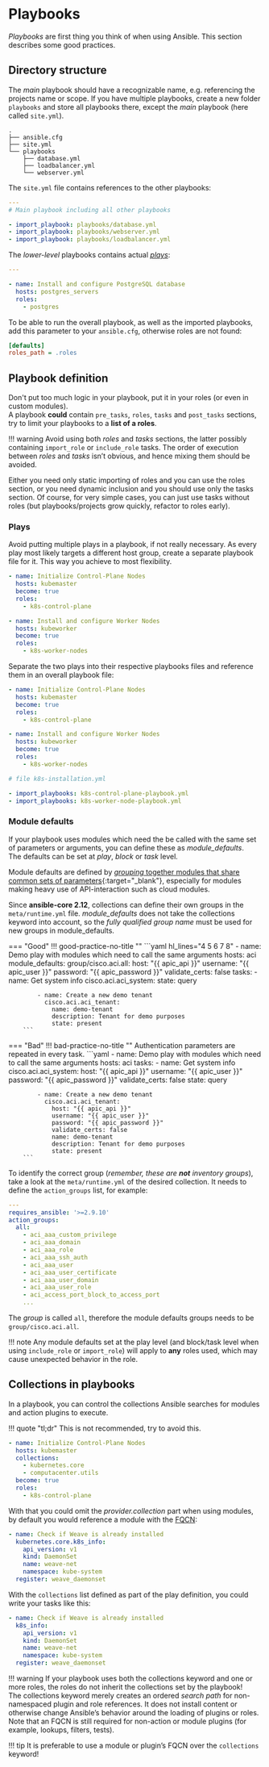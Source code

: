 # Playbooks

*Playbooks* are first thing you think of when using Ansible. This section describes some good practices.  

## Directory structure

The *main* playbook should have a recognizable name, e.g. referencing the projects name or scope.
If you have multiple playbooks, create a new folder `playbooks` and store all playbooks there, except the *main* playbook (here called `site.yml`).

```console
.
├── ansible.cfg
├── site.yml
└── playbooks
    ├── database.yml
    ├── loadbalancer.yml
    └── webserver.yml
```

The `site.yml` file contains references to the other playbooks:

```yaml
---
# Main playbook including all other playbooks

- import_playbook: playbooks/database.yml
- import_playbook: playbooks/webserver.yml
- import_playbook: playbooks/loadbalancer.yml
```

The *lower-level* playbooks contains actual [*plays*](playbook.md#plays):

```yaml title="playbooks/database.yml"
---

- name: Install and configure PostgreSQL database
  hosts: postgres_servers
  roles:
    - postgres

```

To be able to run the overall playbook, as well as the imported playbooks, add this parameter to your `ansible.cfg`, otherwise roles are not found:

```ini
[defaults]
roles_path = .roles
```

## Playbook definition

Don't put too much logic in your playbook, put it in your roles (or even in custom modules).  
A playbook **could** contain `pre_tasks`, `roles`, `tasks` and `post_tasks` sections, try to limit your playbooks to a **list of a roles**.

!!! warning
    Avoid using both *roles* and *tasks* sections, the latter possibly containing `import_role` or `include_role` tasks. The order of execution between *roles* and *tasks* isn’t obvious, and hence mixing them should be avoided.

Either you need only static importing of roles and you can use the roles section, or you need dynamic inclusion and you should use only the tasks section. Of course, for very simple cases, you can just use tasks without roles (but playbooks/projects grow quickly, refactor to roles early).

### Plays

Avoid putting multiple plays in a playbook, if not really necessary. As every play most likely targets a different host group, create a separate playbook file for it. This way you achieve to most flexibility.

```yaml title="k8s-installation.yml"
- name: Initialize Control-Plane Nodes
  hosts: kubemaster
  become: true
  roles:
    - k8s-control-plane

- name: Install and configure Worker Nodes
  hosts: kubeworker
  become: true
  roles:
    - k8s-worker-nodes
```

Separate the two plays into their respective playbooks files and reference them in an overall playbook file:

```yaml title="k8s-control-plane-playbook.yml"
- name: Initialize Control-Plane Nodes
  hosts: kubemaster
  become: true
  roles:
    - k8s-control-plane
```

```yaml title="k8s-worker-node-playbook.yml"
- name: Install and configure Worker Nodes
  hosts: kubeworker
  become: true
  roles:
    - k8s-worker-nodes
```

```yaml title="k8s-installation.yml"
# file k8s-installation.yml

- import_playbooks: k8s-control-plane-playbook.yml
- import_playbooks: k8s-worker-node-playbook.yml
```

### Module defaults

If your playbook uses modules which need the be called with the same set of parameters or arguments, you can define these as *module_defaults*.  
The defaults can be set at *play*, *block* or *task* level.

Module defaults are defined by [*grouping* together modules that share common sets of parameters](https://docs.ansible.com/ansible/latest/playbook_guide/playbooks_module_defaults.html#module-defaults-groups){:target="_blank"}, especially for modules making heavy use of API-interaction such as cloud modules.  

Since **ansible-core 2.12**, collections can define their own groups in the `meta/runtime.yml` file. *module_defaults* does not take the collections keyword into account, so the *fully qualified group name* must be used for new groups in module_defaults.

=== "Good"
    !!! good-practice-no-title ""
        ```yaml hl_lines="4 5 6 7 8"
        - name: Demo play with modules which need to call the same arguments
          hosts: aci
          module_defaults:
            group/cisco.aci.all:
              host: "{{ apic_api }}"
              username: "{{ apic_user }}"
              password: "{{ apic_password }}"
              validate_certs: false
          tasks:
            - name: Get system info
              cisco.aci.aci_system:
                state: query

            - name: Create a new demo tenant
              cisco.aci.aci_tenant:
                name: demo-tenant
                description: Tenant for demo purposes
                state: present
        ```
=== "Bad"
    !!! bad-practice-no-title ""
        Authentication parameters are repeated in every task.
        ```yaml
        - name: Demo play with modules which need to call the same arguments
          hosts: aci
          tasks:
            - name: Get system info
              cisco.aci.aci_system:
                host: "{{ apic_api }}"
                username: "{{ apic_user }}"
                password: "{{ apic_password }}"
                validate_certs: false
                state: query

            - name: Create a new demo tenant
              cisco.aci.aci_tenant:
                host: "{{ apic_api }}"
                username: "{{ apic_user }}"
                password: "{{ apic_password }}"
                validate_certs: false
                name: demo-tenant
                description: Tenant for demo purposes
                state: present
        ```

To identify the correct group (*remember, these are **not** inventory groups*), take a look at the `meta/runtime.yml` of the desired collection. It needs to define the `action_groups` list, for example:

```yaml title="~/.ansible/collections/ansible_collections/cisco/aci/meta/runtime.yml"
---
requires_ansible: '>=2.9.10'
action_groups:
  all:
    - aci_aaa_custom_privilege
    - aci_aaa_domain
    - aci_aaa_role
    - aci_aaa_ssh_auth
    - aci_aaa_user
    - aci_aaa_user_certificate
    - aci_aaa_user_domain
    - aci_aaa_user_role
    - aci_access_port_block_to_access_port
    ...
```

The *group* is called `all`, therefore the module defaults groups needs to be `group/cisco.aci.all`.

!!! note
    Any module defaults set at the play level (and block/task level when using `include_role` or `import_role`) will apply to **any** roles used, which may cause unexpected behavior in the role.

## Collections in playbooks

In a playbook, you can control the collections Ansible searches for modules and action plugins to execute.

!!! quote "tl;dr"
    This is not recommended, try to avoid this.

```yaml
- name: Initialize Control-Plane Nodes
  hosts: kubemaster
  collections:
    - kubernetes.core
    - computacenter.utils
  become: true
  roles:
    - k8s-control-plane
```

With that you could omit the *provider.collection* part when using modules, by default you would reference a module with the [FQCN](tasks.md#modules-and-collections):

```yaml
- name: Check if Weave is already installed
  kubernetes.core.k8s_info:
    api_version: v1
    kind: DaemonSet
    name: weave-net
    namespace: kube-system
  register: weave_daemonset
```

With the `collections` list defined as part of the play definition, you could write your tasks like this:

```yaml
- name: Check if Weave is already installed
  k8s_info:
    api_version: v1
    kind: DaemonSet
    name: weave-net
    namespace: kube-system
  register: weave_daemonset
```

!!! warning
    If your playbook uses both the collections keyword and one or more roles, the roles do not inherit the collections set by the playbook!  
    The collections keyword merely creates an ordered *search path* for non-namespaced plugin and role references. It does not install content or otherwise change Ansible’s behavior around the loading of plugins or roles. Note that an FQCN is still required for non-action or module plugins (for example, lookups, filters, tests).

!!! tip
    It is preferable to use a module or plugin’s FQCN over the `collections` keyword!
